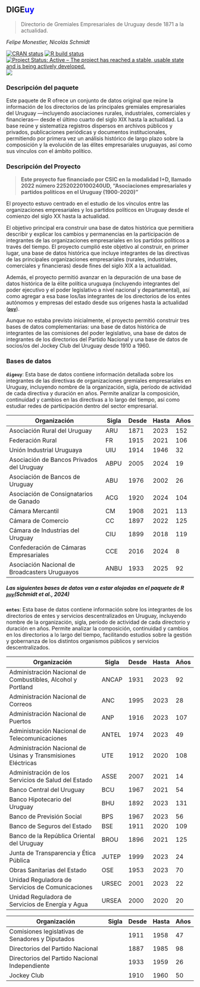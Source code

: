 
<!-- README.md is generated from README.Rmd. Please edit that file -->

## DIGE<b style='color:blue'>uy</b>

> Directorio de Gremiales Empresariales de Uruguay desde 1871 a la
> actualidad.

*Felipe Monestier, Nicolás Schmidt*

<!-- badges: start -->

[![CRAN
status](https://www.r-pkg.org/badges/version/Boreluy)](https://CRAN.R-project.org/package=DIGEuy)
[![R build
status](https://github.com/Nicolas-Schmidt/Boreluy/workflows/R-CMD-check/badge.svg)](https://github.com/Nicolas-Schmidt/DIGEuy/actions)
[![Project Status: Active – The project has reached a stable, usable
state and is being actively
developed.](https://www.repostatus.org/badges/latest/active.svg)](https://www.repostatus.org/#active)
[![](https://img.shields.io/badge/devel%20version-0.1.0-orange.svg)](https://github.com/Nicolas-Schmidt/DIGEuy)

<!-- badges: end -->

### Descripción del paquete

Este paquete de R ofrece un conjunto de datos original que reúne la
información de los directorios de las principales gremiales
empresariales del Uruguay —incluyendo asociaciones rurales,
industriales, comerciales y financieras— desde el último cuarto del
siglo XIX hasta la actualidad. La base reúne y sistematiza registros
dispersos en archivos públicos y privados, publicaciones periódicas y
documentos institucionales, permitiendo por primera vez un análisis
histórico de largo plazo sobre la composición y la evolución de las
élites empresariales uruguayas, así como sus vínculos con el ámbito
político.

### Descripción del Proyecto

> **Este proyecto fue financiado por CSIC en la modalidad I+D, llamado
> 2022 número 22520220100240UD, “Asociaciones empresariales y partidos
> políticos en el Uruguay (1900-2020)”**

El proyecto estuvo centrado en el estudio de los vínculos entre las
organizaciones empresariales y los partidos políticos en Uruguay desde
el comienzo del siglo XX hasta la actualidad.

El objetivo principal era construir una base de datos histórica que
permitiera describir y explicar los cambios y permanencias en la
participación de integrantes de las organizaciones empresariales en los
partidos políticos a través del tiempo. El proyecto cumplió este
objetivo al construir, en primer lugar, una base de datos histórica que
incluye integrantes de las directivas de las principales organizaciones
empresariales (rurales, industriales, comerciales y financieras) desde
fines del siglo XIX a la actualidad.

Además, el proyecto permitió avanzar en la depuración de una base de
datos histórica de la élite política uruguaya (incluyendo integrantes
del poder ejecutivo y el poder legislativo a nivel nacional y
departamental), así como agregar a esa base los/las integrantes de los
directorios de los entes autónomos y empresas del estado desde sus
orígenes hasta la actualidad ([**`puy`**](https://nicolas-schmidt.github.io/puy/)).

Aunque no estaba previsto inicialmente, el proyecto permitió construir
tres bases de datos complementarias: una base de datos histórica de
integrantes de las comisiones del poder legislativo, una base de datos
de integrantes de los directorios del Partido Nacional y una base de
datos de socios/os del Jockey Club del Uruguay desde 1910 a 1960.

### Bases de datos

**`digeuy`**: Esta base de datos contiene información detallada sobre
los integrantes de las directivas de organizaciones gremiales
empresariales en Uruguay, incluyendo nombre de la organización, sigla,
período de actividad de cada directiva y duración en años. Permite
analizar la composición, continuidad y cambios en las directivas a lo
largo del tiempo, así como estudiar redes de participación dentro del
sector empresarial.

| Organización                                  | Sigla | Desde | Hasta | Años |
|-----------------------------------------------|-------|-------|-------|------|
| Asociación Rural del Uruguay                  | ARU   | 1871  | 2023  | 152  |
| Federación Rural                              | FR    | 1915  | 2021  | 106  |
| Unión Industrial Uruguaya                     | UIU   | 1914  | 1946  | 32   |
| Asociación de Bancos Privados del Uruguay     | ABPU  | 2005  | 2024  | 19   |
| Asociación de Bancos de Uruguay               | ABU   | 1976  | 2002  | 26   |
| Asociación de Consignatarios de Ganado        | ACG   | 1920  | 2024  | 104  |
| Cámara Mercantil                              | CM    | 1908  | 2021  | 113  |
| Cámara de Comercio                            | CC    | 1897  | 2022  | 125  |
| Cámara de Industrias del Uruguay              | CIU   | 1899  | 2018  | 119  |
| Confederación de Cámaras Empresariales        | CCE   | 2016  | 2024  | 8    |
| Asociación Nacional de Broadcasters Uruguayos | ANBU  | 1933  | 2025  | 92   |

##### Las siguientes bases de datos van a estar alojadas en el paquete de R [**`puy`**](https://nicolas-schmidt.github.io/puy/)(Schmidt et al., 2024)

**`entes`**: Esta base de datos contiene información sobre los
integrantes de los directorios de entes y servicios descentralizados en
Uruguay, incluyendo nombre de la organización, sigla, período de
actividad de cada directorio y duración en años. Permite analizar la
composición, continuidad y cambios en los directorios a lo largo del
tiempo, facilitando estudios sobre la gestión y gobernanza de los
distintos organismos públicos y servicios descentralizados.

| Organización | Sigla | Desde | Hasta | Años |
|----|----|----|----|----|
| Administración Nacional de Combustibles, Alcohol y Portland | ANCAP | 1931 | 2023 | 92 |
| Administración Nacional de Correos | ANC | 1995 | 2023 | 28 |
| Administración Nacional de Puertos | ANP | 1916 | 2023 | 107 |
| Administración Nacional de Telecomunicaciones | ANTEL | 1974 | 2023 | 49 |
| Administración Nacional de Usinas y Transmisiones Eléctricas | UTE | 1912 | 2020 | 108 |
| Administración de los Servicios de Salud del Estado | ASSE | 2007 | 2021 | 14 |
| Banco Central del Uruguay | BCU | 1967 | 2021 | 54 |
| Banco Hipotecario del Uruguay | BHU | 1892 | 2023 | 131 |
| Banco de Previsión Social | BPS | 1967 | 2023 | 56 |
| Banco de Seguros del Estado | BSE | 1911 | 2020 | 109 |
| Banco de la República Oriental del Uruguay | BROU | 1896 | 2021 | 125 |
| Junta de Transparencia y Ética Pública | JUTEP | 1999 | 2023 | 24 |
| Obras Sanitarias del Estado | OSE | 1953 | 2023 | 70 |
| Unidad Reguladora de Servicios de Comunicaciones | URSEC | 2001 | 2023 | 22 |
| Unidad Reguladora de Servicios de Energía y Agua | URSEA | 2000 | 2020 | 20 |

| Organización                                     | Sigla | Desde | Hasta | Años |
|--------------------------------------------------|-------|-------|-------|------|
| Comisiones legislativas de Senadores y Diputados |       | 1911  | 1958  | 47   |
| Directorios del Partido Nacional                 |       | 1887  | 1985  | 98   |
| Directorios del Partido Nacional Independiente   |       | 1933  | 1959  | 26   |
| Jockey Club                                      |       | 1910  | 1960  | 50   |
